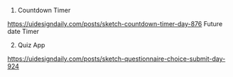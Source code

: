 1. Countdown Timer

https://uidesigndaily.com/posts/sketch-countdown-timer-day-876
Future date 
Timer

2. Quiz App

https://uidesigndaily.com/posts/sketch-questionnaire-choice-submit-day-924

